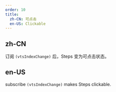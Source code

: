 ```yaml
---
order: 10
title:
  zh-CN: 可点击
  en-US: Clickable
---
```


## zh-CN

订阅 `(vtsIndexChange)` 后，Steps 变为可点击状态。

## en-US

subscribe `(vtsIndexChange)` makes Steps clickable.

